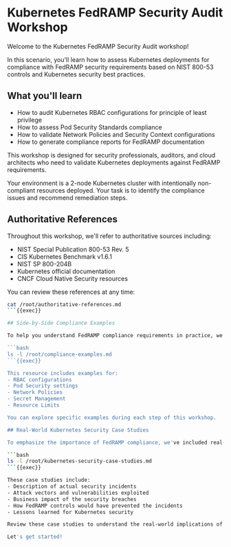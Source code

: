 # Kubernetes FedRAMP Security Audit Workshop

Welcome to the Kubernetes FedRAMP Security Audit workshop! 

In this scenario, you'll learn how to assess Kubernetes deployments for compliance with FedRAMP security requirements based on NIST 800-53 controls and Kubernetes security best practices.

## What you'll learn

- How to audit Kubernetes RBAC configurations for principle of least privilege
- How to assess Pod Security Standards compliance
- How to validate Network Policies and Security Context configurations
- How to generate compliance reports for FedRAMP documentation

This workshop is designed for security professionals, auditors, and cloud architects who need to validate Kubernetes deployments against FedRAMP requirements.

Your environment is a 2-node Kubernetes cluster with intentionally non-compliant resources deployed. Your task is to identify the compliance issues and recommend remediation steps.

## Authoritative References

Throughout this workshop, we'll refer to authoritative sources including:
- NIST Special Publication 800-53 Rev. 5
- CIS Kubernetes Benchmark v1.6.1
- NIST SP 800-204B
- Kubernetes official documentation
- CNCF Cloud Native Security resources

You can review these references at any time:

```bash
cat /root/authoritative-references.md
```{{exec}}

## Side-by-Side Compliance Examples

To help you understand FedRAMP compliance requirements in practice, we've provided side-by-side comparisons of non-compliant and compliant Kubernetes configurations:

```bash
ls -l /root/compliance-examples.md
```{{exec}}

This resource includes examples for:
- RBAC configurations
- Pod Security settings
- Network Policies
- Secret Management
- Resource Limits

You can explore specific examples during each step of this workshop.

## Real-World Kubernetes Security Case Studies

To emphasize the importance of FedRAMP compliance, we've included real-world case studies of Kubernetes security incidents:

```bash
ls -l /root/kubernetes-security-case-studies.md
```{{exec}}

These case studies include:
- Description of actual security incidents
- Attack vectors and vulnerabilities exploited
- Business impact of the security breaches
- How FedRAMP controls would have prevented the incidents
- Lessons learned for Kubernetes security

Review these case studies to understand the real-world implications of security vulnerabilities and the importance of proper security controls.

Let's get started!
